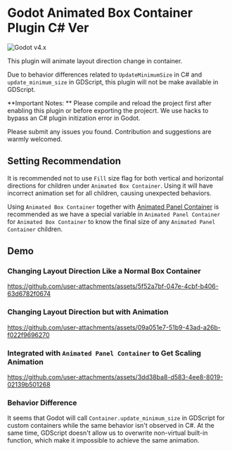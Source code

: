 # Godot Animated Box Container Plugin C# Ver

![Godot v4.x](https://img.shields.io/badge/Godot-v4.x-%23478cbf?logo=godot-engine&logoColor=white&style=flat-square)

This plugin will animate layout direction change in container.

Due to behavior differences related to `UpdateMinimumSize` in C# and `update_minimum_size` in GDScript, this plugin will not be make available in GDScript.

**Important Notes: ** Please compile and reload the project first after enabling this plugin or before exporting the projecrt. We use hacks to bypass an C# plugin initization error in Godot.

Please submit any issues you found. Contribution and suggestions are warmly welcomed.

## Setting Recommendation

It is recommended not to use `Fill` size flag for both vertical and horizontal directions for children under `Animated Box Container`. Using it will have incorrect animation set for all children, causing unexpected behaviors.

Using `Animated Box Container` together with [Animated Panel Container](https://github.com/GramineaGroup/animated_panel_container_cs) is recommended as we have a special variable in `Animated Panel Container` for `Animated Box Container` to know the final size of any `Animated Panel Container` children.

## Demo

### Changing Layout Direction Like a Normal Box Container


https://github.com/user-attachments/assets/5f52a7bf-047e-4cbf-b406-63d6782f0674


### Changing Layout Direction but with Animation


https://github.com/user-attachments/assets/09a051e7-51b9-43ad-a26b-f022f9696270


### Integrated with `Animated Panel Container` to Get Scaling Animation


https://github.com/user-attachments/assets/3dd38ba8-d583-4ee8-8019-02139b501268


### Behavior Difference
It seems that Godot will call `Container.update_minimum_size` in GDScript for custom containers while the same behavior isn't observed in C#.
At the same time, GDScript doesn't allow us to overwrite non-virtual built-in function, which make it impossible to achieve the same animation.